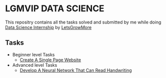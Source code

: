 

# LGMVIP DATA SCIENCE
This repositry contains all the tasks solved and submitted by me while doing [Data Science Internship](https://letsgrowmore.in/vip/) by [LetsGrowMore](https://letsgrowmore.in/) 

## Tasks
* Beginner level Tasks
  -   [Create A Single Page Website](https://github.com/AJINKYACHAVAN5/LGMVIP-DATASCIENCE/tree/main/Beginner%20Level%20Task) 
* Advanced level Tasks
  - [Develop A Neural Network That Can Read Handwriting](https://github.com/AJINKYACHAVAN5/LGMVIP-DATASCIENCE/tree/main/Advanced%20Level%20Task)

